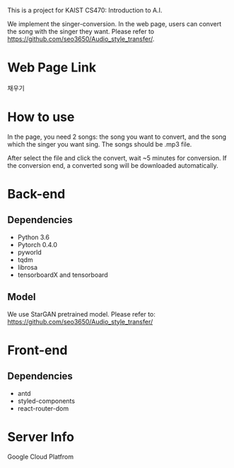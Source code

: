This is a project for KAIST CS470: Introduction to A.I.


We implement the singer-conversion. In the web page, users can convert the song with the singer they want. Please refer to https://github.com/seo3650/Audio_style_transfer/.

# Web Page Link
채우기

# How to use
In the page, you need 2 songs: the song you want to convert, and the song which the singer you want sing. The songs should be .mp3 file.

After select the file and click the convert, wait ~5 minutes for conversion. If the conversion end, a converted song will be downloaded automatically.

# Back-end
## Dependencies
* Python 3.6
* Pytorch 0.4.0
* pyworld
* tqdm
* librosa
* tensorboardX and tensorboard

## Model
We use StarGAN pretrained model. Please refer to:
https://github.com/seo3650/Audio_style_transfer/

# Front-end
## Dependencies
  * antd
  * styled-components
  * react-router-dom


# Server Info
Google Cloud Platfrom
